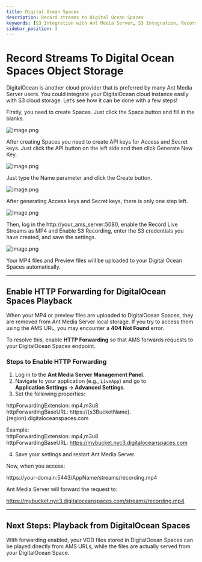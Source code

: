 ```yaml
---
title: Digital Ocean Spaces
description: Record streams to Digital Ocean Spaces
keywords: [S3 Integration with Ant Media Server, S3 Integration, Record streams to Digital Ocean Spaces, Ant Media Server Documentation, Ant Media Server Tutorials]
sidebar_position: 3
---
```


# Record Streams To Digital Ocean Spaces Object Storage

DigitalOcean is another cloud provider that is preferred by many Ant Media Server users. You could integrate your DigitalOcean cloud instance easily with S3 cloud storage. Let’s see how it can be done with a few steps!

Firstly, you need to create Spaces. Just click the Space button and fill in the blanks.

![image.png](@site/static/img/image-285629.png)

After creating Spaces you need to create API keys for Access and Secret keys. Just click the API button on the left side and then click Generate New Key.

![image.png](@site/static/img/image-285729.png)

Just type the Name parameter and click the Create button.

![image.png](@site/static/img/image-285829.png)

After generating Access keys and Secret keys, there is only one step left.

![image.png](@site/static/img/image-285929.png)

Then, log in the http://your_ams_server:5080, enable the Record Live Streams as MP4 and Enable S3 Recording, enter the S3 credentials you have created, and save the settings.

![image.png](@site/static/img/image-286029.png)

Your MP4 files and Preview files will be uploaded to your Digital Ocean Spaces automatically.

---

## Enable HTTP Forwarding for DigitalOcean Spaces Playback

When your MP4 or preview files are uploaded to DigitalOcean Spaces, they are removed from Ant Media Server local storage. If you try to access them using the AMS URL, you may encounter a **404 Not Found** error.

To resolve this, enable **HTTP Forwarding** so that AMS forwards requests to your DigitalOcean Spaces endpoint.

### Steps to Enable HTTP Forwarding

1. Log in to the **Ant Media Server Management Panel**.  
2. Navigate to your application (e.g., `LiveApp`) and go to  
   **Application Settings → Advanced Settings**.  
3. Set the following properties:

httpForwardingExtension: mp4,m3u8  
httpForwardingBaseURL: https://{s3BucketName}.{region}.digitaloceanspaces.com  

Example:  
httpForwardingExtension: mp4,m3u8  
httpForwardingBaseURL: https://mybucket.nyc3.digitaloceanspaces.com  

4. Save your settings and restart Ant Media Server.

Now, when you access:

https://your-domain:5443/AppName/streams/recording.mp4  

Ant Media Server will forward the request to:

https://mybucket.nyc3.digitaloceanspaces.com/streams/recording.mp4  

---

## Next Steps: Playback from DigitalOcean Spaces

With forwarding enabled, your VOD files stored in DigitalOcean Spaces can be played directly from AMS URLs, while the files are actually served from your DigitalOcean Space.
